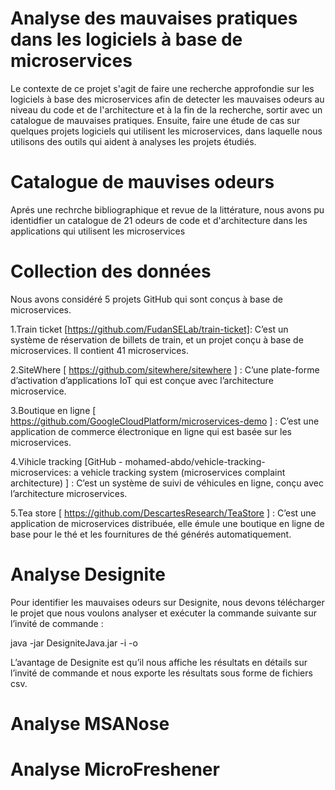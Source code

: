 # Analyse des mauvaises pratiques dans les logiciels à base de microservices

Le contexte de ce projet s'agit de faire une recherche approfondie sur les logiciels à base des microservices afin de detecter les mauvaises odeurs au niveau du code et de l'architecture et à la fin de la recherche, sortir avec un catalogue de mauvaises pratiques. Ensuite, faire une étude de cas sur quelques projets logiciels qui utilisent les microservices, dans laquelle nous utilisons des outils qui aident à analyses les projets étudiés.

# Catalogue de mauvises odeurs
Aprés une rechrche bibliographique et revue de la littérature, nous avons pu identidfier un catalogue de 21 odeurs de code et d'architecture dans les applications qui utilisent les microservices

# Collection des données

Nous avons considéré 5 projets GitHub qui sont conçus à base de microservices.

1.Train ticket [https://github.com/FudanSELab/train-ticket]: C’est un système de réservation de billets de train, et un projet conçu à base de microservices. Il contient 41 microservices. 

2.SiteWhere [ https://github.com/sitewhere/sitewhere ] : C’une plate-forme d’activation d’applications IoT qui est conçue avec l’architecture microservice. 

3.Boutique en ligne [ https://github.com/GoogleCloudPlatform/microservices-demo ] : C’est une application de commerce électronique en ligne qui est basée sur les microservices.  

4.Vihicle tracking [GitHub - mohamed-abdo/vehicle-tracking-microservices: a vehicle tracking system (microservices complaint architecture) ] : C’est un système de suivi de véhicules en ligne, conçu avec l’architecture microservices.  

5.Tea store [ https://github.com/DescartesResearch/TeaStore ] : C’est une application de microservices distribuée, elle émule une boutique en ligne de base pour le thé et les fournitures de thé générés automatiquement. 


# Analyse Designite

Pour identifier les mauvaises odeurs sur Designite, nous devons télécharger le projet que nous voulons analyser et exécuter la commande suivante sur l’invité de commande : 

  java -jar DesigniteJava.jar -i <MonProjet> -o <CsvResults> 
  
L’avantage de Designite est qu’il nous affiche les résultats en détails sur l’invité de commande et nous exporte les résultats sous forme de fichiers csv. 



# Analyse MSANose

# Analyse MicroFreshener
